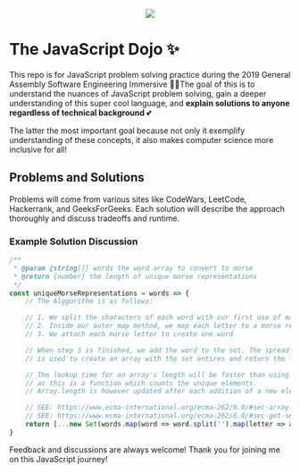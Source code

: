 <p align="center">
<img src="https://pluralsight.imgix.net/paths/path-icons/javascript-36f5949a45.png">
<h1>The JavaScript Dojo ✨</h1>
</p>

This repo is for JavaScript problem solving practice during the 2019 General Assembly Software Engineering Immersive 💪🔥The goal of this is to understand the nuances of JavaScript problem solving, gain a deeper understanding of this super cool language, and **explain solutions to anyone regardless of technical background** 💕 

The latter the most important goal because not only it exemplify understanding of these concepts, it also makes computer science more inclusive for all!

## Problems and Solutions
Problems will come from various sites like CodeWars, LeetCode, Hackerrank, and GeeksForGeeks. Each solution will describe the approach thoroughly and discuss tradeoffs and runtime. 

### Example Solution Discussion 
```js
/**
 * @param {string[]} words the word array to convert to morse
 * @return {number} the length of unique morse representations
 */
const uniqueMorseRepresentations = words => {  
    // The Alggorithm is as follows: 

    // 1. We split the characters of each word with our first use of map
    // 2. Inside our outer map method, we map each letter to a morse rep
    // 3. We attach each morse letter to create one word

    // When step 3 is finished, we add the word to the set. The spread operator 
    // is used to create an array with the set entires and return the length. 

    // The lookup time for an array's length will be faster than using the Set.prototype.size
    // as this is a function which counts the unique elements.
    // Array.length is however updated after each addition of a new element.

    // SEE: https://www.ecma-international.org/ecma-262/6.0/#sec-array.prototype.push Step 11.
    // SEE: https://www.ecma-international.org/ecma-262/6.0/#sec-get-set.prototype.size
    return [...new Set(words.map(word => word.split('').map(letter => alphabet[letter]).join('')))].length
}
```

Feedback and discussions are always welcome! Thank you for joining me on this JavaScript journey!